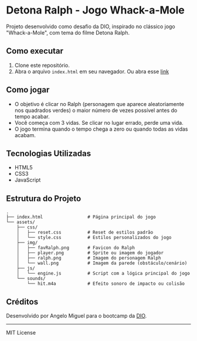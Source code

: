 # Detona Ralph - Jogo Whack-a-Mole

Projeto desenvolvido como desafio da DIO, inspirado no clássico jogo "Whack-a-Mole", com tema do filme Detona Ralph.

## Como executar

1. Clone este repositório.
2. Abra o arquivo `index.html` em seu navegador.
Ou abra esse [link](https://angelo-miguel.github.io/Detona-Ralph/)

## Como jogar

- O objetivo é clicar no Ralph (personagem que aparece aleatoriamente nos quadrados verdes) o maior número de vezes possível antes do tempo acabar.
- Você começa com 3 vidas. Se clicar no lugar errado, perde uma vida.
- O jogo termina quando o tempo chega a zero ou quando todas as vidas acabam.

## Tecnologias Utilizadas

- HTML5
- CSS3
- JavaScript

## Estrutura do Projeto
```
.
├── index.html                 # Página principal do jogo
└── assets/
    ├── css/
    │   ├── reset.css          # Reset de estilos padrão
    │   └── style.css          # Estilos personalizados do jogo
    ├── img/
    │   ├── favRalph.png       # Favicon do Ralph
    │   ├── player.png         # Sprite ou imagem do jogador
    │   ├── ralph.png          # Imagem do personagem Ralph
    │   └── wall.png           # Imagem da parede (obstáculo/cenário)
    ├── js/
    │   └── engine.js          # Script com a lógica principal do jogo
    └── sounds/
        └── hit.m4a            # Efeito sonoro de impacto ou colisão
```

## Créditos

Desenvolvido por Angelo Miguel para o bootcamp da [DIO](https://www.dio.me/).

---

MIT License
